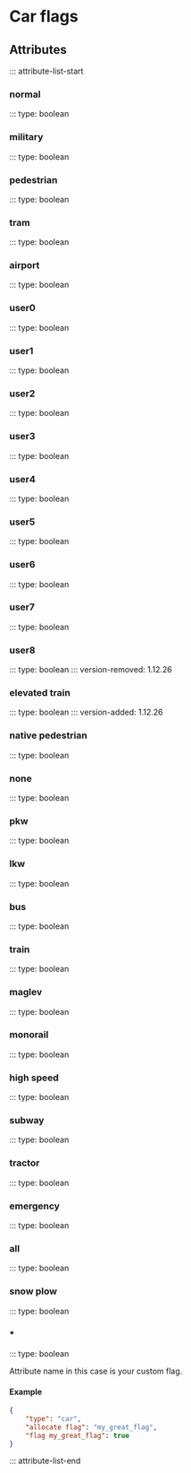 # Car flags

## Attributes
::: attribute-list-start

### normal
::: type: boolean

### military
::: type: boolean

### pedestrian
::: type: boolean

### tram
::: type: boolean

### airport
::: type: boolean

### user0
::: type: boolean

### user1
::: type: boolean

### user2
::: type: boolean

### user3
::: type: boolean

### user4
::: type: boolean

### user5
::: type: boolean

### user6
::: type: boolean

### user7
::: type: boolean

### user8
::: type: boolean
::: version-removed: 1.12.26

### elevated train
::: type: boolean
::: version-added: 1.12.26

### native pedestrian
::: type: boolean

### none
::: type: boolean

### pkw
::: type: boolean

### lkw
::: type: boolean

### bus
::: type: boolean

### train
::: type: boolean

### maglev
::: type: boolean

### monorail
::: type: boolean

### high speed
::: type: boolean

### subway
::: type: boolean

### tractor
::: type: boolean

### emergency
::: type: boolean

### all
::: type: boolean

### snow plow
::: type: boolean

### *
::: type: boolean

Attribute name in this case is your custom flag.

#### Example
```json
{
    "type": "car",
    "allocate flag": "my_great_flag",
    "flag my_great_flag": true
}
```

::: attribute-list-end